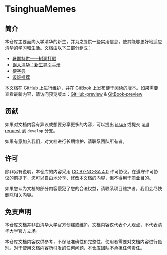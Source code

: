 # TsinghuaMemes

## 简介

本仓库主要面向入学清华的新生，并为之提供一些实用信息，使其能够更好地适应清华的学习和生活。文档由以下三部分组成：

- [暑期特供——树洞打假](./打假/打假.md)
- [误入清华：新生导引手册](./误入清华：新生指引手册/误入清华：新生指引手册.md)
- [梗字典](./梗字典/梗字典.md)
- [饭饭推荐](./饭饭推荐/README.md)

本文档在 [GitHub](https://github.com/TsinghuaMemes/TsinghuaMemes) 上进行维护，并在 [GitBook](https://tsinghuamemes.gitbook.io/tsinghuamemes) 上发布便于阅读的版本。如果需要查看最新内容，请访问预览版本：[GitHub-preview](https://github.com/TsinghuaMemes/TsinghuaMemes/tree/develop) & [GitBook-preview](https://tsinghuamemes.gitbook.io/tsinghuamemes-develop)

## 贡献

如果对文档内容有异议或想要分享更多的内容，可以提出 [issue](https://github.com/TsinghuaMemes/TsinghuaMemes/issues) 或提交 [pull request](https://github.com/TsinghuaMemes/TsinghuaMemes/pulls) 到 `develop` 分支。

如果有意加入我们，对文档进行长期维护，请联系团队所有者。

## 许可

除非另有说明，本仓库的内容采用 [CC BY-NC-SA 4.0](https://creativecommons.org/licenses/by-nc-sa/4.0/) 许可协议。在遵守许可协议的前提下，您可以自由地分享、修改本文档的内容，但不得用于商业目的。

如果您认为文档的部分内容侵犯了您的合法权益，请联系项目维护者，我们会尽快删除相关内容。

## 免责声明

本仓库文档并非由清华大学官方创建或维护，文档内容仅代表个人观点，不代表清华大学官方立场。

本仓库文档内容仅供参考，不保证准确性和完整性，使用者需要对文档内容进行甄别。对于使用文档内容所引发的任何问题，本仓库团队不承担任何责任。
